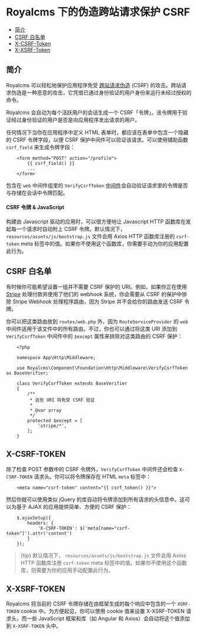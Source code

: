 # Royalcms 下的伪造跨站请求保护 CSRF

- [简介](#csrf-introduction)
- [CSRF 白名单](#csrf-excluding-uris)
- [X-CSRF-Token](#csrf-x-csrf-token)
- [X-XSRF-Token](#csrf-x-xsrf-token)

<a name="csrf-introduction"></a>
## 简介

Royalcms 可以轻松地保护应用程序免受 [跨站请求伪造](https://en.wikipedia.org/wiki/Cross-site_request_forgery) (CSRF) 的攻击。跨站请求伪造是一种恶意的攻击，它凭借已通过身份验证的用户身份来运行未经过授权的命令。

Royalcms 会自动为每个活跃用户的会话生成一个 CSRF「令牌」。该令牌用于验证经过身份验证的用户是否是向应用程序发出请求的用户。

任何情况下当你在应用程序中定义 HTML 表单时，都应该在表单中包含一个隐藏的 CSRF 令牌字段，以便 CSRF 保护中间件可以验证该请求。可以使用辅助函数 `csrf_field` 来生成令牌字段：
```
    <form method="POST" action="/profile">
        {{ csrf_field() }}
        ...
    </form>
```
包含在 `web` 中间件组里的 `VerifyCsrfToken` [中间件](/docs/middleware)会自动验证请求里的令牌是否与存储在会话中令牌匹配。

#### CSRF 令牌 & JavaScript

构建由 Javascript 驱动的应用时，可以很方便地让 Javascript HTTP 函数库在发起每一个请求时自动附上 CSRF 令牌。默认情况下， `resources/assets/js/bootstrap.js` 文件会用 Axios HTTP 函数库注册的 `csrf-token` meta 标签中的值。如果你不使用这个函数库，你需要手动为你的应用配置此行为。

<a name="csrf-excluding-uris"></a>
## CSRF 白名单

有时候你可能希望设置一组并不需要 CSRF 保护的 URI。例如，如果你正在使用 [Stripe](https://stripe.com) 处理付款并使用了他们的 webhook 系统，你会需要从 CSRF 的保护中排除 Stripe Webhook 处理程序路由，因为 Stripe 并不会给你的路由发送 CSRF 令牌。

你可以把这类路由放到 `routes/web.php` 外，因为 `RouteServiceProvider` 的 `web` 中间件适用于该文件中的所有路由。不过，你也可以通过将这类 URI 添加到 `VerifyCsrfToken` 中间件中的 `$except` 属性来排除对这类路由的 CSRF 保护：
```
    <?php
    
    namespace App\Http\Middleware;
    
    use Royalcms\Component\Foundation\Http\Middleware\VerifyCsrfToken as BaseVerifier;
    
    class VerifyCsrfToken extends BaseVerifier
    {
        /**
         * 这些 URI 将免受 CSRF 验证
         *
         * @var array
         */
        protected $except = [
            'stripe/*',
        ];
    }
```
<a name="csrf-x-csrf-token"></a>
## X-CSRF-TOKEN

除了检查 POST 参数中的 CSRF 令牌外，`VerifyCsrfToken` 中间件还会检查 `X-CSRF-TOKEN` 请求头。你可以将令牌保存在 HTML `meta` 标签中：
```
    <meta name="csrf-token" content="{{ csrf_token() }}">
```
然后你就可以使用类似 jQuery 的库自动将令牌添加到所有请求的头信息中。这可以为基于 AJAX 的应用提供简单、方便的 CSRF 保护：
```
    $.ajaxSetup({
        headers: {
            'X-CSRF-TOKEN': $('meta[name="csrf-token"]').attr('content')
        }
    });
```
> {tip} 默认情况下， `resources/assets/js/bootstrap.js` 文件会用 Axios HTTP 函数库注册 `csrf-token` meta 标签中的值。如果你不使用这个函数库，则需要为你的应用手动配置此行为。

<a name="csrf-x-xsrf-token"></a>
## X-XSRF-TOKEN

Royalcms 将当前的 CSRF 令牌存储在由框架生成的每个响应中包含的一个 `XSRF-TOKEN` cookie 中。为方便起见，你可以使用 cookie 值来设置 X-XSRF-TOKEN 请求头，而一些 JavaScript 框架和库（如 Angular 和 Axios）会自动将这个值添加到 `X-XSRF-TOKEN` 头中。
